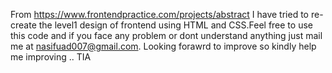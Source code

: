 From https://www.frontendpractice.com/projects/abstract I have tried to re-create the level1 design of frontend using HTML and CSS.Feel free to use this code and if you face any problem or dont understand anything 
just mail me at nasifuad007@gmail.com.
Looking forawrd to improve so kindly help me improving .. TIA
